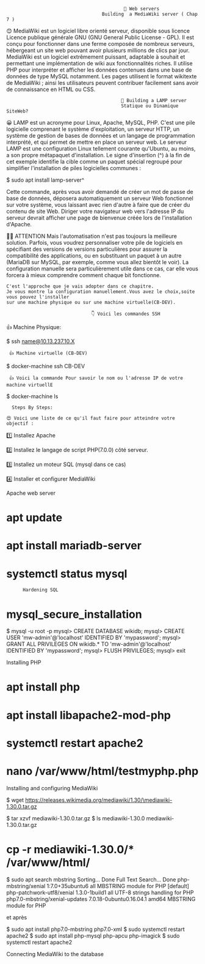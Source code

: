                                                🔎 Web servers 
                                       Building  a MediaWiki server ( Chap 7 )
                                       
   😊 MediaWiki est un logiciel libre orienté serveur, disponible sous licence Licence publique générale GNU (GNU General Public License - GPL). Il est conçu pour fonctionner dans une ferme composée de nombreux serveurs, hébergeant un site web pouvant avoir plusieurs millions de clics par jour.
MediaWiki est un logiciel extrêmement puissant, adaptable à souhait et permettant une implémentation de wiki aux fonctionnalités riches. Il utilise PHP pour interpréter et afficher les données contenues dans une base de données de type MySQL notamment.
Les pages utilisent le format wikitexte de MediaWiki ; ainsi les utilisateurs peuvent contribuer facilement sans avoir de connaissance en HTML ou CSS.

                                              🎾 Building a LAMP server
                                              Statique ou Dinamique SiteWeb?
😀 LAMP est un acronyme pour Linux, Apache, MySQL, PHP. C'est une pile logicielle comprenant le système d'exploitation, un serveur HTTP, un système de gestion de bases de données et un langage de programmation interprété, et qui permet de mettre en place un serveur web.
   Le serveur LAMP est une configuration Linux tellement courante qu'Ubuntu, au moins, a son propre métapaquet d'installation.  Le signe d'insertion (^) à la fin de cet exemple identifie la cible comme un paquet spécial regroupé pour simplifier l'installation de piles logicielles communes : 
   
   $ sudo apt install lamp-server^
   
   Cette commande, après vous avoir demandé de créer un mot de passe de base de données, déposera automatiquement un serveur Web fonctionnel sur votre système, vous laissant avec rien d'autre à faire que de créer du contenu de site Web. Diriger votre navigateur web vers l'adresse IP du serveur devrait afficher une page de bienvenue créée lors de l'installation d'Apache.
   
   🙆‍♂️ ATTENTION
    Mais l'automatisation n'est pas toujours la meilleure solution. Parfois, vous voudrez personnaliser votre pile de logiciels en spécifiant des versions de versions particulières pour assurer la compatibilité des applications, ou en substituant un paquet à un autre (MariaDB sur MySQL, par exemple, comme vous allez bientôt le voir). La configuration manuelle sera particulièrement utile dans ce cas, car elle vous forcera à mieux comprendre comment chaque bit fonctionne. 
    
    C'est l'approche que je vais adopter dans ce chapitre.
    Je vous montre la configuration manuellement.Vous avez le choix,soite vous pouvez l'installer 
    sur une machine physique ou sur une machine virtuelle(CB-DEV).
                                   
                                   👇 Voici les commandes SSH
    
   
   👍 Machine Physique:

$ ssh name@10.13.237.10.X 
     
     👍 Machine virtuelle (CB-DEV)

$ docker-machine ssh CB-DEV

     👍 Voici la commande Pour savoir le nom ou l'adresse IP de votre machine virtuellE

$ docker-machine ls
  
      Steps By Steps:
      
    😍 Voici une liste de ce qu'il faut faire pour atteindre votre objectif :
    
 1️⃣ Installez Apache
 
 2️⃣ Installez le langage de script PHP(7.0.0) côté serveur.

 3️⃣ Installez un moteur SQL (mysql dans ce cas)
 
 4️⃣ Installer et configurer MediaWiki
 
Apache web server

# apt update
# apt install mariadb-server
# systemctl status mysql

          Hardening SQL
          
# mysql_secure_installation
$ mysql -u root -p
mysql> CREATE DATABASE wikidb;
mysql> CREATE USER 'mw-admin'@'localhost' IDENTIFIED BY 'mypassword';
mysql> GRANT ALL PRIVILEGES ON wikidb.* TO 'mw-admin'@'localhost'
IDENTIFIED BY 'mypassword';
mysql> FLUSH PRIVILEGES;
mysql> exit

Installing PHP
# apt install php
# apt install libapache2-mod-php
# systemctl restart apache2
# nano /var/www/html/testmyphp.php
<?php
phpinfo();
?>

Installing and configuring MediaWiki

$ wget https://releases.wikimedia.org/mediawiki/1.30/\mediawiki-1.30.0.tar.gz

$ tar xzvf mediawiki-1.30.0.tar.gz
$ ls
mediawiki-1.30.0 mediawiki-1.30.0.tar.gz
# cp -r mediawiki-1.30.0/* /var/www/html/


$ sudo apt search mbstring
Sorting... Done
Full Text Search... Done
php-mbstring/xenial 1:7.0+35ubuntu6 all
MBSTRING module for PHP [default]
php-patchwork-utf8/xenial 1.3.0-1build1 all
UTF-8 strings handling for PHP
php7.0-mbstring/xenial-updates 7.0.18-0ubuntu0.16.04.1 amd64
MBSTRING module for PHP

et après

$ sudo apt install php7.0-mbstring php7.0-xml
$ sudo systemctl restart apache2
$ sudo apt install php-mysql php-apcu php-imagick
$ sudo systemctl restart apache2

Connecting MediaWiki to the database




